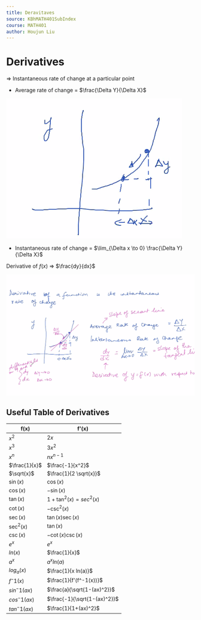 ```yaml
---
title: Deravitaves
source: KBhMATH401SubIndex
course: MATH401
author: Houjun Liu
---
```


# Derivatives

=> Instantaneous rate of change at a particular point

* Average rate of change = $\frac{\Delta Y}{\Delta X}$

![rateofchange.png](rateofchange.png)

* Instantaneous rate of change = $\lim_{\Delta x \to 0} \frac{\Delta Y}{\Delta X}$

Derivative of $f(x)$ => $\frac{dy}{dx}$

![derivativesWB.png](derivativesWB.png)

## Useful Table of Derivatives
| f(x)          | f'(x)                  |
|---------------|------------------------|
| $x^2$         | $2x$                   |
| $x^3$         | $3x^2$                 |
| $x^n$         | $nx^{n-1}$             |
| $\frac{1}{x}$ | $\frac{-1}{x^2}$       |
| $\sqrt{x}$    | $\frac{1}{2 \sqrt{x}}$ |
| $\sin(x)$     | $\cos (x)$             |
| $\cos(x)$     | $-\sin (x)$            |
| $\tan(x)$     | $1 + \tan^2 (x) = sec^2(x)$      |
| $\cot(x)$     | $-\csc^2 (x)$          |
| $\sec(x)$     | $\tan(x) \sec(x)$      |
| $\sec^2(x)$     | $\tan(x)$      |
| $\csc(x)$     | $-\cot(x) \csc(x)$     |
| $e^x$         | $e^x$                  |
| $ln(x)$       | $\frac{1}{x}$          |
| $a^x$         | $a^x ln(a)$            |
| $log_a(x)$    | $\frac{1}{x ln(a)}$    |
| $f^-1(x)$  | $\frac{1}{f'(f^-1(x))}$      |
| $sin^-1(ax)$ | $\frac{a}{\sqrt{1-(ax)^2}}$ |
| $cos^-1(ax)$ | $\frac{-1}{\sqrt{1-(ax)^2}}$ |
| $tan^-1(ax)$ | $\frac{1}{1+(ax)^2}$ |

